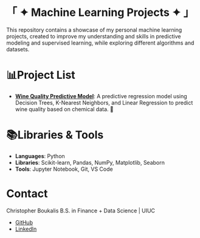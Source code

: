 # 「 ✦ Machine Learning Projects ✦ 」
This repository contains a showcase of my personal machine learning projects, created to improve my understanding and skills in predictive modeling and supervised learning, while exploring different algorithms and datasets. 
# 📊Project List 
- **[Wine Quality Predictive Model](https://github.com/Cvboukalis/Machine-Learning-Projects/tree/main/Wine%20Quality%20Prediction%20Model)**: A predictive regression model using Decision Trees, K-Nearest Neighbors, and Linear Regression to predict wine quality based on chemical data. 🍷
# 📚Libraries & Tools 
- **Languages**: Python
- **Libraries**: Scikit-learn, Pandas, NumPy, Matplotlib, Seaborn
- **Tools**: Jupyter Notebook, Git, VS Code
# Contact
Christopher Boukalis 
B.S. in Finance + Data Science | UIUC
- [GitHub](https://github.com/Cvboukalis)
- [LinkedIn](https://www.linkedin.com/in/christopher-boukalis/)
